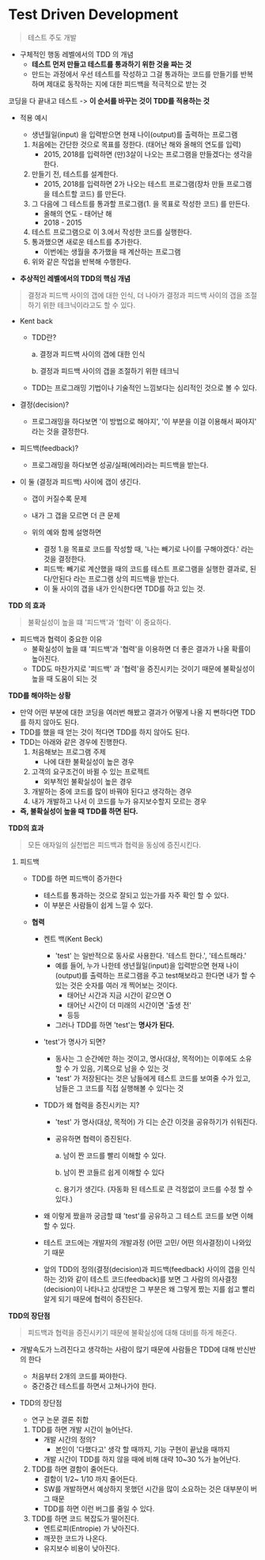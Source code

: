 # Test Driven Development

> 테스트 주도 개발



* 구체적인 행동 레벨에서의 TDD 의 개념 
  * **테스트 먼저 만들고 테스트를 통과하기 위한 것을 짜는 것**
  * 만드는 과정에서 우선 테스트를 작성하고 그걸 통과하는 코드를 만들기를 반복하며 제대로 동작하는 지에 대한 피드백을 적극적으로 받는 것

코딩을 다 끝내고 테스트 -> **이 순서를 바꾸는 것이 TDD를 적용하는 것**



* 적용 예시

  * 생년월일(input) 을 입력받으면 현재 나이(output)를 출력하는 프로그램

  1. 처음에는 간단한 것으로 목표를 정한다. (태어난 해와 올해의 연도를 입력)
     * 2015, 2018를 입력하면 (만)3살이 나오는 프로그램을 만들겠다는 생각을 한다.
  2. 만들기 전, 테스트를 설계한다.
     + 2015, 2018를 입력하면 2가 나오는 테스트 프로그램(장차 만들 프로그램을 테스트할 코드) 를 만든다.
  3. 그 다음에 그 테스트를 통과할 프로그램(1. 을 목표로 작성한 코드) 를 만든다.
     + 올해의 연도 - 태어난 해
     + 2018 - 2015
  4. 테스트 프로그램으로 이 3.에서 작성한 코드를 실행한다.
  5. 통과했으면 새로운 테스트를 추가한다.
     + 이번에는 생월을 추가했을 때 계산하는 프로그램
  6. 위와 같은 작업을 반복해 수행한다.



* **추상적인 레벨에서의 TDD의 핵심 개념**

> 결정과 피드백 사이의 갭에 대한 인식, 더 나아가 결정과 피드백 사이의 갭을 조절하기 위한 테크닉이라고도 할 수 있다.



+ Kent back

  + TDD란?

    a. 결정과 피드백 사이의 갭에 대한 인식

    b. 결정과 피드백 사이의 갭을 조절하기 위한 테크닉 

  + TDD는 프로그래밍 기법이나 기술적인 느낌보다는 심리적인 것으로 볼 수 있다.

+ 결정(decision)?

  + 프로그래밍을 하다보면 '이 방법으로 해야지', '이 부분을 이걸 이용해서 짜야지' 라는 것을 결정한다.

+ 피드백(feedback)?

  + 프로그래밍을 하다보면 성공/실패(에러)라는 피드백을 받는다.

+ 이 둘 (결정과 피드백) 사이에 갭이 생긴다.

  + 갭이 커질수록 문제

  + 내가 그 갭을 모르면 더 큰 문제

  + 위의 예와 함께 설명하면

    + 결정 1.을 목표로 코드를 작성할 때, '나는 빼기로 나이를 구해야겠다.' 라는 것을 결정한다.
    + 피드백: 빼기로 계산했을 때의 코드를 테스트 프로그램을 실행한 결과로, 된다/안된다 라는 프로그램 상의 피드백을 받는다.
    + 이 둘 사이의 갭을 내가 인식한다면 TDD를 하고 있는 것.

    

**TDD 의 효과** 

> 불확실성이 높을 떄 '피드백'과 '협력' 이 중요하다.

* 피드백과 협력이 중요한 이유
  * 불확실성이 높을 떄 '피드백'과 '협력'을 이용하면 더 좋은 결과가 나올 확률이 높아진다.
  * TDD도 마찬가지로 '피드백' 과 '협력'을 증진시키는 것이기 때문에 불확실성이 높을 때 도움이 되는 것



**TDD를 해야하는 상황**

+ 만약 어떤 부분에 대한 코딩을 여러번 해봤고 결과가 어떻게 나올 지 뻔하다면 TDD를 하지 않아도 된다.
+ TDD를 했을 때 얻는 것이 적다면 TDD를 하지 않아도 된다.
+ TDD는 아래와 같은 경우에 진행한다.
  1. 처음해보는 프로그램 주제
     + 나에 대한 불확실성이 높은 경우
  2. 고객의 요구조건이 바뀔 수 있는 프로젝트
     + 외부적인 불확실성이 높은 경우
  3. 개발하는 중에 코드를 많이 바꿔야 된다고 생각하는 경우
  4. 내가 개발하고 나서 이 코드를 누가 유지보수할지 모르는 경우
+ **즉, 불확실성이 높을 때 TDD를 하면 된다.**



**TDD의 효과**

> 모든 애자일의 실천법은 피드백과 협력을 동싱에 증진시킨다.



1. 피드백

   + TDD를 하면 피드백이 증가한다

     + 테스트를 통과하는 것으로 잘되고 있는가를 자주 확인 할 수 있다.
     + 이 부분은 사람들이 쉽게 느낄 수 있다.

   + **협력**

     + 켄트 백(Kent Beck)

       + 'test' 는 일반적으로 동사로 사용한다. '테스트 한다.', '테스트해라.'
       + 예를 들어, 누가 나한테 생년월일(input)을 입력받으면 현재 나이(output)를 출력하는 프로그램을 주고  test해보라고 한다면 내가 할 수 있는 것은 숫자를 여러 개 찍어보는 것이다.
         + 태어난 시간과 지금 시간이 같으면 O
         + 태어난 시간이 더 미래의 시간이면 '출생 전'
         + 등등
       + 그러나 TDD를 하면 'test'는 **명사가 된다.**

     + 'test'가 명사가 되면?

       + 동사는 그 순간에만 하는 것이고, 명사(대상, 목적어)는 이후에도 소유할 수 가 있음, 기록으로 남을 수 있는 것
       + 'test' 가 저장된다는 것은 남들에게 테스트 코드를 보여줄 수가 있고, 남들은 그 코드를 직접 실행해볼 수 있다는 것

     + TDD가 왜 협력을 증진시키는 지?

       + 'test' 가 명사(대상, 목적어) 가 디는 순간 이것을 공유하기가 쉬워진다.

       + 공유하면 협력이 증진된다.

         a. 남이 짠 코드를 빨리 이해할 수 있다.

         b. 남이 짠 코들르 쉽게 이해할 수 있다

         c. 용기가 생긴다. (자동화 된 테스트로 큰 걱정없이 코드를 수정 할 수 있다.)

     + 왜 이렇게 짰을까 궁금할 떄 'test'를 공유하고 그 테스트 코드를 보면 이해할 수 있다.

     + 테스트 코드에는 개발자의 개발과정 (어떤 고민/ 어떤 의사결정)이 나와있기 때문

     + 앞의 TDD의 정의(결정(decision)과 피드백(feedback) 사이의 갭을 인식하는 것)와 같이 테스트 코드(feedback)를 보면 그 사람의 의사결정(decision)이 나타나고 상대방은 그 부분은 왜 그렇게 짰는 지를 쉽고 빨리 알게 되기 때문에 협력이 증진된다.



**TDD의 장단점**

> 피드백과 협력을 증진시키기 때문에 불확실성에 대해 대비를 하게 해준다.

+ 개발속도가 느려진다고 생각하는 사람이 많기 때문에 사람들은 TDD에 대해 반신반의 한다

  + 처음부터 2개의 코드를 짜야한다.
  + 중간중간 테스트를 하면서 고쳐나가야 한다.

+ TDD의 장단점

  + 연구 논문 결론 취합

  1. TDD를 하면 개발 시간이 늘어난다.
     + 개발 시간의 정의?
       + 본인이 '다했다고' 생각 할 때까지, 기능 구현이 끝났을 때까지
     + 개발 시간이 TDD를 하지 않을 때에 비해 대략 10~30 %가 늘어난다.
  2. TDD를 하면 결함이 줄어든다.
     + 결함이 1/2~ 1/10 까지 줄어든다.
     + SW를 개발하면서 예상하지 못했던 시간을 많이 소요하는 것은 대부분이 버그 때문
     + TDD를 하면 이런 버그를 줄일 수 있다.
  3. TDD를 하면 코드 복잡도가 떨어진다.
     + 엔트로피(Entropie) 가 낮아진다.
     + 깨끗한 코드가 나온다.
     + 유지보수 비용이 낮아진다.